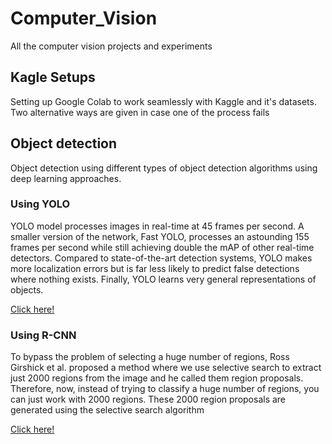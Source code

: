 # Computer_Vision
All the computer vision projects and experiments

## Kagle Setups
Setting up Google Colab to work seamlessly with Kaggle and it's datasets.
Two alternative ways are given in case one of the process fails

## Object detection
Object detection using different types of object detection algorithms using deep learning approaches.

### Using YOLO
YOLO model processes images in real-time at 45 frames
per second. A smaller version of the network, Fast YOLO,
processes an astounding 155 frames per second while
still achieving double the mAP of other real-time detectors. Compared to state-of-the-art detection systems, YOLO
makes more localization errors but is far less likely to predict false detections where nothing exists. Finally, YOLO
learns very general representations of objects.

[Click here!](https://pjreddie.com/media/files/papers/yolo.pdf)

### Using R-CNN
To bypass the problem of selecting a huge number of regions, Ross Girshick et al. proposed a method where we use selective search to extract just 2000 regions from the image and he called them region proposals. Therefore, now, instead of trying to classify a huge number of regions, you can just work with 2000 regions. These 2000 region proposals are generated using the selective search algorithm

[Click here!](https://arxiv.org/pdf/1311.2524.pdf)
